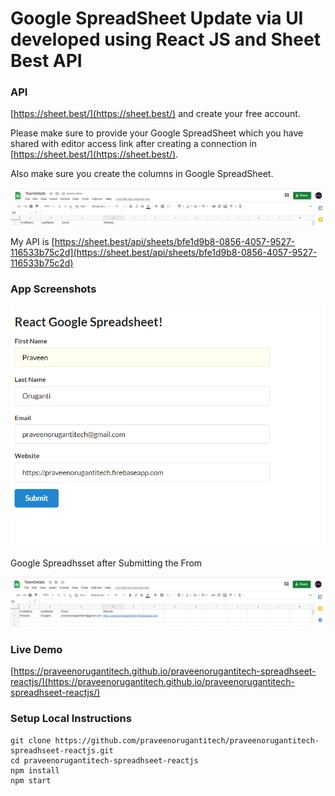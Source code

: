 # Google SpreadSheet Update via UI developed using React JS and Sheet Best API

### API

[https://sheet.best/](https://sheet.best/) and create your free account.

Please make sure to provide your Google SpreadSheet which you have shared with editor access link after creating a connection in [https://sheet.best/](https://sheet.best/).

Also make sure you create the columns in Google SpreadSheet.

![screenshot of the app](https://raw.githubusercontent.com/praveenorugantitech/praveenorugantitech-spreadhseet-reactjs/master/src/images/screenshot1.PNG)

My API is [https://sheet.best/api/sheets/bfe1d9b8-0856-4057-9527-116533b75c2d](https://sheet.best/api/sheets/bfe1d9b8-0856-4057-9527-116533b75c2d)
    

### App Screenshots


![screenshot of the app](https://raw.githubusercontent.com/praveenorugantitech/praveenorugantitech-spreadhseet-reactjs/master/src/images/screenshot2.PNG)

Google Spreadhsset after Submitting the From

![screenshot of the app](https://raw.githubusercontent.com/praveenorugantitech/praveenorugantitech-spreadhseet-reactjs/master/src/images/screenshot3.PNG)



### Live Demo

[https://praveenorugantitech.github.io/praveenorugantitech-spreadhseet-reactjs/](https://praveenorugantitech.github.io/praveenorugantitech-spreadhseet-reactjs/)


### Setup Local Instructions

```
git clone https://github.com/praveenorugantitech/praveenorugantitech-spreadhseet-reactjs.git
cd praveenorugantitech-spreadhseet-reactjs
npm install
npm start

```
